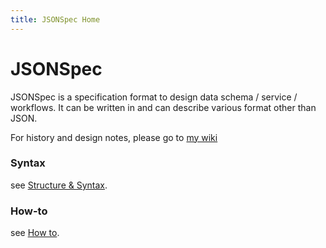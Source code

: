 ```yaml
---
title: JSONSpec Home
---
```

# JSONSpec

JSONSpec is a specification format to design data schema / service / workflows. It
can be written in and can describe various format other than JSON.

For history and design notes, please go to [my wiki](http://wiki.kimleo.net/#spec/JSONSpec)

### Syntax

see [Structure & Syntax](doc/syntax.md).

### How-to

see [How to](doc/flow.md).